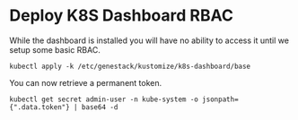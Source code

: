 # Deploy K8S Dashboard RBAC

While the dashboard is installed you will have no ability to access it until we setup some basic RBAC.

``` shell
kubectl apply -k /etc/genestack/kustomize/k8s-dashboard/base
```

You can now retrieve a permanent token.

``` shell
kubectl get secret admin-user -n kube-system -o jsonpath={".data.token"} | base64 -d
```
